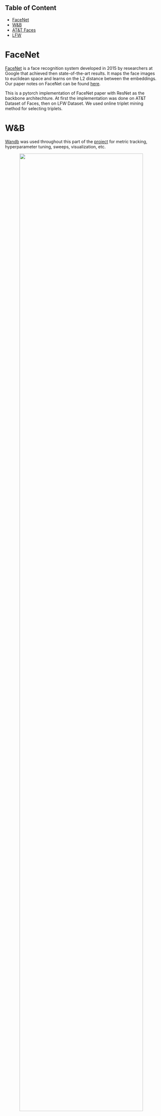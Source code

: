 ## Table of Content
* [FaceNet](#facenet)
* [W&B](#wb)
* [AT&T Faces](#att-faces--)
* [LFW](#lfw-)

# FaceNet

[FaceNet](https://arxiv.org/abs/1503.03832) is a face recognition system developed in 2015 by researchers at Google that achieved then state-of-the-art results. It maps the face images to euclidean space and learns on the L2 distance between the embeddings. Our paper notes on FaceNet can be found [here](https://hackmd.io/@ABD/SJa0J7_Od). 

This is a pytorch implementation of FaceNet paper with ResNet as the backbone architechture. At first the implementation was done on AT&T Dataset of Faces, then on LFW Dataset.
We used online triplet mining method for selecting triplets. 

# W&B
[Wandb](https://wandb.ai/) was used throughout this part of the <a href="https://wandb.ai/abd1/Face-Unlock" alt="wandb/Face-Unlock">project</a> for metric tracking, hyperparameter tuning, sweeps, visualization, etc. 

<p align="center">
    <img src="media/wandb.png" width="90%">
    <img src="media/wandb_sweep.png" width="90%">
    <br>
    <small><a href="https://wandb.ai/abd1/Face-Unlock/runs/c9fk2oj3">(a) Metrics of ResNet18 on LFW</a> <a href="https://wandb.ai/abd1/Face-Unlock/sweeps/vq62ojvw">(b) Sweeps of ResNet18 on ATT</a></small>
</P>


# AT&T Faces  [![Open In Collab](https://colab.research.google.com/assets/colab-badge.svg)](https://colab.research.google.com/github/ABD-01/Face-Unlock/blob/master/facenet/FaceNet.ipynb)


The dataset was split in [35 training classes](media/train_data_ATT.png) and [5 test classes](media/test_data_ATT.png)

### Training

|          Parameter          |    Value   |
|:---------------------------:|:----------:|
|        Architechture        |  ResNet18  |
|     Embeddings Dimension    |     64     |
| No. of Learnable Parameters | 11,209,344 |
|            Epochs           |     200    |
|        Learning Rate        |   0.0002   |
|          Optimizer          |    Adam    |
|          Batch Size         |     100    |
|            Margin           |      1     |


### Results
|            Results           | Train Set | Test Set |
|:----------------------------:|:---------:|:--------:|
|           Accuracy           |    1.0    |   0.984  |
|            Recall            |    1.0    |   0.978  |
|           Precision          |    1.0    |   0.936  |
|     ROC area under curve     |    1.0    |   0.981  |
| Euclidean Distance Threshold |    0.91   |   0.89   |

### Plots

<p align="center">
    <img src="media/EpochLoss_ATT.png" alt="EpochLoss"  width="400px" height="350px">
    <img src="media/EER_ATT_testdataset.png" alt="EER Curve"  width="400px" height="350px">
    <img src="media/ROC_curve_ATT_train_dataset.png" alt="ROC curve"  width="400px" height="350px">
    <img src="media/ROC_curve_ATT_test_dataset.png" alt="ROC Curve"  width="400px" height="350px"> 
    <img src="media/tSNE_embds_ATT_train.png" alt="t-SNE Embeddings"  width="400px" height="350px">
    <br>
    <small>(a) Epoch Loss. (b) EER Curve. (c) t-SNE Emdeddings.<br>(d) ROC Curve on train set. (e) ROC Curve on test set</small>
</p>



# LFW [![Open In Collab](https://colab.research.google.com/assets/colab-badge.svg)](https://colab.research.google.com/github/ABD-01/Face-Unlock/blob/master/facenet/FaceNet_LFW.ipynb)

[Deep Funneled](http://vis-www.cs.umass.edu/lfw/#deepfunnel-anchor) set of LFW images was used for training and evaluation purpose. 

The faces were extracted by center crop and then resized to match input shape. Further they were normalized overall data's mean and standard deviation.
```py
MEAN = torch.Tensor([0.5929, 0.4496, 0.3654])
STD = torch.Tensor([0.2287, 0.1959, 0.1876])
transform = transforms.Compose([
    transforms.CenterCrop((105,105)),
    transforms.Resize((224,224)),
    transforms.ToTensor(),
    transforms.Normalize(mean=MEAN, std=STD),
])
```
[LFWDataset.py](./../datasets/LFWDataset.py) contains the custom dataset classes for loading LFW data in both restricted and unrestricted configurations.
Eg,
```py
train_people = LFW_People(
    root = 'lfw_funneled',
    people_path = 'drive/MyDrive/lfw-dataset/peopleDevTrain.txt',
    transform = transform
)
test_pairs = LFW_Pairs(
    root = 'lfw_funneled',
    pairs_path = 'drive/MyDrive/lfw-dataset/pairsDevTest.txt',
    transform = transform
)
```

|                                 | Training   |                                                                 |
|---------------------------------|------------|-----------------------------------------------------------------|
|          Architechture          |  ResNet-18 |                            ResNet-44                            |
|     Embeddings<br> Dimension    |     128    |                               128                               |
| No. of Learnable <br>Parameters | 11,209,344 |                            21,535,936                           |
|              Epochs             |     100    |                                16                               |
|          Learning Rate          |   0.0004   | start=0.05<br>ReduceLROnPlateau(factor=0.5,<br> min_lr=0.00001) |
|            Batch Size           |     64     |                               100                               |

|  Results  | ResNet18 | ResNet44 |
|:---------:|:--------:|:--------:|
|  Accuracy |   0.814  |   0.564  |
|   Recall  |   0.750  |   0.459  |
|    FAR    |   0.127  |   0.332  |
| Precision |   0.856  |   0.58   |
| Threshold |   1.28   |   1.36   |

### Plots

<p align="center">
    <img src="media/EpochLoss_LFW.png" alt="EpochLoss"  width="400px" height="350px">
    <img src="media/ROC_curve_LFW.png" alt="ROC curve"  width="400px" height="350px">
    <img src="media/EpochLoss_resnet44.png" alt="EpochLoss44"  width="400px" height="350px">
    <img src="media/ROC_curve_LFW_44.png" alt="ROC Curve"  width="400px" height="350px"> 
    <br>
    <small>(a) Epoch Loss. (b) EER Curve. (c) t-SNE Emdeddings.<br>(d) ROC Curve on train set. (e) ROC Curve on test set</small>
</p>
